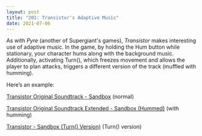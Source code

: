 ```yaml
---
layout: post
title: "201: Transistor's Adaptive Music"
date: 2021-07-06
---
```


As with *Pyre* (another of Supergiant's games), *Transistor* makes interesting use of adaptive music. In the game, by holding the Hum button while stationary, your character hums along with the background music. Additionally, activating Turn(), which freezes movement and allows the player to plan attacks, triggers a different version of the track (muffled with humming).  

Here’s an example:  

[Transistor Original Soundtrack - Sandbox](https://youtu.be/Bvf5F7UfQ3c) (normal)  

[Transistor Original Soundtrack Extended - Sandbox (Hummed)](https://youtu.be/SVRkIROfILg) (with humming)  

[Transistor - Sandbox (Turn() Version)](https://youtu.be/fy9UZs9guc8) (Turn() version)
